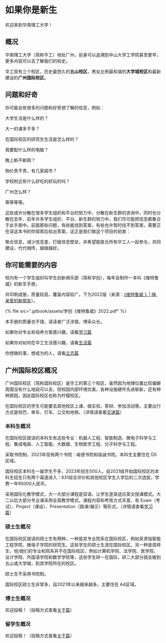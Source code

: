 # 如果你是新生

欢迎来到华南理工大学！

## 概况

华南理工大学（简称华工）地处广州，前身可以追溯到中山大学工学院甚至更早，更多内容可以去了解我们的校史。

华工现有三个校区，历史最悠久的**五山校区**，男女比例最和谐的**大学城校区**和最新建设的**广州国际校区**。

## 问题和好奇

你可能会有很多的问题和好奇想了解的信息，例如：

大学生活是什么样的？

大一的课多不多？

在国际校区的研究生生活是怎么样的？

我要配什么样的电脑？

晚上断不断网？

物价贵不贵，有几家超市？

学校附近有什么好吃的好玩的吗？

广州怎么样？

等等等等。

这些或许分散在很多学生组织和平台的努力中，分散在新生群的咨询中，同时也分散在去年、前年许多学生组织、平台、新生群的努力中，我们尽可能把信息都集合于此手册中。前面那些问题，有些能找到答案，有些也许暂时找不到答案，需要正在读这本书的你探索后给出答案，这正是我们做这个项目的初衷：

聚合信息，减少信息差，打破信息壁垒，并希望能联合所有华工人一起参与，共同建设，代代相传，越做越好。

## 你可能需要的内容

校内有一个学生组织叫学生创新俱乐部（简称学创），每年会制作一本叫《维特鲁威》的新生手册，

并印刷成册，质量较高，覆盖内容较广。下为2022版（来源：[《维特鲁威 》| 嗨,亲爱的新朋友](https://mp.weixin.qq.com/s/xA6OjmsIwSmuOA6pRYf7rQ)）。

{% file src=".gitbook/assets/学创《维特鲁威》2022.pdf" %}

本手册的质量也不错，请读者广泛涉猎，博采众长。

如果你对专业和培养方案感兴趣，请看[学习篇](https://www.gzic.online/study)

如果你对如何在华工生活感兴趣，请看[生活篇](https://www.gzic.online/life)

你想做的事，想成为的人，请看[立志篇](https://www.gzic.online/goal)

## 广州国际校区概况

广州国际校区（简称国际校区）是华工的第三个校区，虽然因为地理位置比较偏僻周围没有什么地段可以去，但校园内部环境优美，各种设施硬件先进崭新，还有种种原因，因此国际校区也称为柠檬校区。

在国际校区的学生可能要去其他校区上课、做实验、答辩、参加活动等。主要出行方式是校巴、单车、打车、公交和地铁。（详情请查看[交通篇](https://www.gzic.online/transport)）

### 本科生概况

在国际校区就读的本科生有这些专业：机器人工程、智能制造、微电子科学与工程、集成电路、人工智能、大数据、生物医学工程、分子科学与工程。

采取书院制，2023年现有两个书院：峻德书院和铭诚书院。本科生主要住在 D5 区域。

国际校区本科生一届学生不多，2023年招生500人。自2021级开始国际校区的本科生招生只有两个渠道进入：631综合评价和其他校区学生入学后的二次选拔，学费一年95000人民币。

采用国际化教学模式，大一大部分课程是双语，让学生逐渐适应英文授课模式。大二以后大部分专业课采用全英教学模式。课程内容和考核方式丰富，有 Exam（考试）、Project（课设）、Presentation（路演/展示）等形式。（详情请查看[学习篇](https://www.gzic.online/study)）

### 硕士生概况

在国际校区就读的硕士生有两种，一种是其专业院系在国际校区，例如吴贤铭智能工程学院、微电子学院的研究生。这些学生的硕士生涯在国际校区。另一种是周转生，他/她们的专业和院系并不在国际校区，例如计算机学院、法学院、医学院、设计学院、外国语学院和数学学院等，这些学生研一在国际，研二大部分就会搬到五山或大学城，到其学院所在的校区。

硕士生不采用书院制。

国际校区硕士生非常多，自2021年以来越来越多。主要住在 A4区域。

### 博士生概况

欢迎投稿！（投稿方式查看[关于篇](https://www.gzic.online/about)）

### 留学生概况

欢迎投稿！（投稿方式查看[关于篇](https://www.gzic.online/about)）
